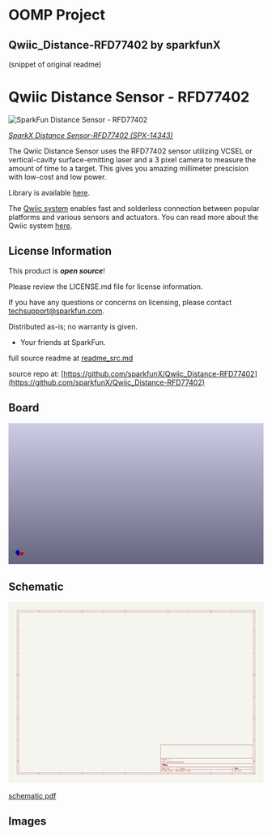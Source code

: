 # OOMP Project  
## Qwiic_Distance-RFD77402  by sparkfunX  
  
(snippet of original readme)  
  
Qwiic Distance Sensor - RFD77402  
========================================  
  
![SparkFun Distance Sensor - RFD77402](https://cdn.sparkfun.com//assets/parts/1/2/3/1/9/ToFQuarter.jpg)  
  
[*SparkX Distance Sensor-RFD77402 (SPX-14343)*](https://www.sparkfun.com/products/14343)  
  
The Qwiic Distance Sensor uses the RFD77402 sensor utilizing VCSEL or vertical-cavity surface-emitting laser and a 3 pixel camera to measure the amount of time to a target. This gives you amazing millimeter prescision with low-cost and low power.  
  
Library is available [here](https://github.com/sparkfun/SparkFun_RFD77402_Arduino_Library).  
  
The [Qwiic system](http://www.sparkfun.com/qwiic) enables fast and solderless connection between popular platforms and various sensors and actuators. You can read more about the Qwiic system [here](http://www.sparkfun.com/qwiic).  
  
License Information  
-------------------  
  
This product is _**open source**_!  
  
Please review the LICENSE.md file for license information.  
  
If you have any questions or concerns on licensing, please contact techsupport@sparkfun.com.  
  
Distributed as-is; no warranty is given.  
  
- Your friends at SparkFun.  
  
_<COLLABORATION CREDIT>_  
  
  
  full source readme at [readme_src.md](readme_src.md)  
  
source repo at: [https://github.com/sparkfunX/Qwiic_Distance-RFD77402](https://github.com/sparkfunX/Qwiic_Distance-RFD77402)  
## Board  
  
[![working_3d.png](working_3d_600.png)](working_3d.png)  
## Schematic  
  
[![working_schematic.png](working_schematic_600.png)](working_schematic.png)  
  
[schematic pdf](working_schematic.pdf)  
## Images  
